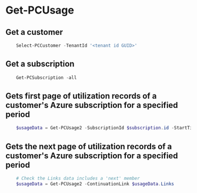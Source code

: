 # Get-PCUsage #

## Get a customer ##

```powershell
    Select-PCCustomer -TenantId '<tenant id GUID>'
```

## Get a subscription ##

```powershell
    Get-PCSubscription -all
```

## Gets first page of utilization records of a customer's Azure subscription for a specified period ##

```powershell
    $usageData = Get-PCUsage2 -SubscriptionId $subscription.id -StartTime "01-12-1999 00:00:00" -EndTime "31-12-1999 00:00:00" -Granularity {daily | hourly}-ShowDetails  <bool> -Limit <int>
```

## Gets the next page of utilization records of a customer's Azure subscription for a specified period ##

```powershell
    # Check the Links data includes a 'next' member
    $usageData = Get-PCUsage2 -ContinuationLink $usageData.Links
```
